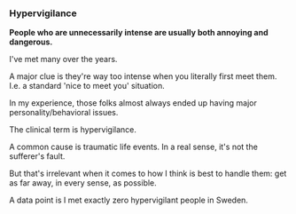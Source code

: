### Hypervigilance

<b>People who are unnecessarily intense are usually both annoying and dangerous.</b>

I've met many over the years.

A major clue is they're way too intense when you literally first meet them. I.e. a standard 'nice to meet you' situation.

In my experience, those folks almost always ended up having major personality/behavioral issues.

The clinical term is hypervigilance.

A common cause is traumatic life events. In a real sense, it's not the sufferer's fault.

But that's irrelevant when it comes to how I think is best to handle them: get as far away, in every sense, as possible.

A data point is I met exactly zero hypervigilant people in Sweden.
